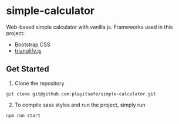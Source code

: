 # simple-calculator
Web-based simple calculator with vanilla js.
Frameworks used in this project:
- Bootstrap CSS
- [trianglify.js](https://github.com/qrohlf/trianglify)


## Get Started
1. Clone the repository
```
git clone git@github.com:playitsafe/simple-calculator.git
```
2. To compile sass styles and run the project, simply run
```bash
npm run start
```


